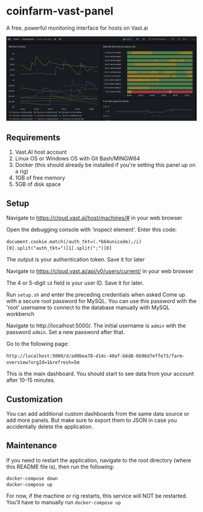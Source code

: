 # coinfarm-vast-panel
A free, powerful monitoring interface for hosts on Vast.ai

![image info](demo1.png)

## Requirements
1. Vast.AI host account
2. Linux OS or Windows OS with Git Bash/MINGW64
3. Docker (this should already be installed if you're setting this panel up on a rig)
4. 1GB of free memory
5. 5GB of disk space

## Setup

Navigate to https://cloud.vast.ai/host/machines/# in your web browser

Open the debugging console with 'inspect element'. Enter this code: 

`document.cookie.match(/auth_tkt=(.*b64unicode);/i)[0].split("auth_tkt=")[1].split(";")[0]`

The output is your authentication token. Save it for later

Navigate to https://cloud.vast.ai/api/v0/users/current/ in your web browser

The 4 or 5-digit `id` field is your user ID. Save it for later.

Run `setup.sh` and enter the preceding credentials when asked
Come up with a secure root password for MySQL. You can use this password with the 'root' username to connect to the database manually with MySQL workbench

Navigate to http://localhost:5000/. The initial username is `admin` with the password `admin`. Set a new password after that.

Go to the following page:

`http://localhost:5000/d/ad0bea78-d14c-40af-b6d8-6b98d7effe73/farm-overview?orgId=1&refresh=5m`

This is the main dashboard. You should start to see data from your account after 10-15 minutes.

## Customization

You can add additional custom dashboards from the same data source or add more panels. But make sure to export them to JSON in case you accidentally delete the application.

## Maintenance

If you need to restart the application, navigate to the root directory (where this README file is), then run the following:

```
docker-compose down
docker-compose up
```

For now, if the machine or rig restarts, this service will NOT be restarted. You'll have to manually run `docker-compose up`